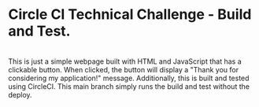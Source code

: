 <h1>Circle CI Technical Challenge - Build and Test.</h1><br />
This is just a simple webpage built with HTML and JavaScript that has a clickable button. When clicked, the button will display a "Thank you for considering my application!" message. Additionally, this is built and tested using CircleCI. This main branch simply runs the build and test without the deploy.
